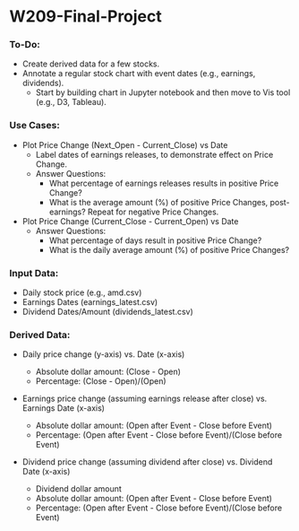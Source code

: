 # W209-Final-Project

### To-Do:
* Create derived data for a few stocks.
* Annotate a regular stock chart with event dates (e.g., earnings, dividends).
  - Start by building chart in Jupyter notebook and then move to Vis tool (e.g., D3, Tableau).

### Use Cases:
* Plot Price Change (Next_Open - Current_Close) vs Date
  - Label dates of earnings releases, to demonstrate effect on Price Change.
  - Answer Questions:
    * What percentage of earnings releases results in positive Price Change?
    * What is the average amount (%) of positive Price Changes, post-earnings?  Repeat for negative Price Changes.
* Plot Price Change (Current_Close - Current_Open) vs Date
  - Answer Questions:
    * What percentage of days result in positive Price Change?
    * What is the daily average amount (%) of positive Price Changes?

### Input Data:
* Daily stock price (e.g., amd.csv)
* Earnings Dates (earnings_latest.csv)
* Dividend Dates/Amount (dividends_latest.csv)


### Derived Data:
* Daily price change (y-axis) vs. Date (x-axis)
  - Absolute dollar amount: (Close - Open)
  - Percentage: (Close - Open)/(Open) 
  
* Earnings price change (assuming earnings release after close) vs. Earnings Date (x-axis)
  - Absolute dollar amount: (Open after Event - Close before Event)
  - Percentage: (Open after Event - Close before Event)/(Close before Event)
  
* Dividend price change (assuming dividend after close) vs. Dividend Date (x-axis)
  - Dividend dollar amount
  - Absolute dollar amount: (Open after Event - Close before Event)
  - Percentage: (Open after Event - Close before Event)/(Close before Event)
